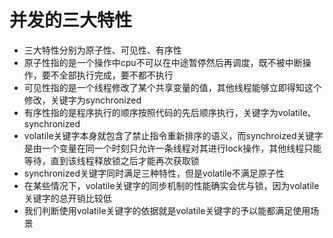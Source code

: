 # 并发的三大特性
- 三大特性分别为原子性、可见性、有序性
- 原子性指的是一个操作中cpu不可以在中途暂停然后再调度，既不被中断操作，要不全部执行完成，要不都不执行
- 可见性指的是一个线程修改了某个共享变量的值，其他线程能够立即得知这个修改，关键字为synchronized
- 有序性指的是程序执行的顺序按照代码的先后顺序执行，关键字为volatile、synchronized
- volatile关键字本身就包含了禁止指令重新排序的语义，而synchroized关键字是由一个变量在同一个时刻只允许一条线程对其进行lock操作，其他线程只能等待，直到该线程释放锁之后才能再次获取锁
- synchronized关键字同时满足三种特性，但是volatile不满足原子性
- 在某些情况下，volatile关键字的同步机制的性能确实会优与锁，因为volatile关键字的总开销比较低
- 我们判断使用volatile关键字的依据就是volatile关键字的予以能都满足使用场景